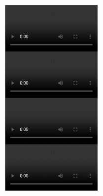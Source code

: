 <video controls>
  <source src="https://github.com/user-attachments/assets/beb821f0-bb3b-4514-b569-914adb1d0834" type="video/webm">
  Your browser does not support the video tag.
</video>

<video controls>
  <source src="https://github.com/user-attachments/assets/6d3481b7-b2f4-482f-bf25-54a4426b6cac" type="video/webm">
  Your browser does not support the video tag.
</video>

<video controls>
  <source src="https://github.com/user-attachments/assets/858d21bd-507d-451d-8d3a-061d16906358" type="video/webm">
  Your browser does not support the video tag.
</video>

<video controls>
  <source src="https://github.com/user-attachments/assets/8cef4e95-65c2-40f6-aa8d-fc3005286e40" type="video/webm">
  Your browser does not support the video tag.
</video>
